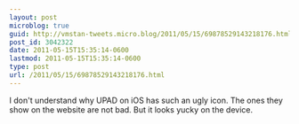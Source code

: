 ```yaml
---
layout: post
microblog: true
guid: http://vmstan-tweets.micro.blog/2011/05/15/69878529143218176.html
post_id: 3042322
date: 2011-05-15T15:35:14-0600
lastmod: 2011-05-15T15:35:14-0600
type: post
url: /2011/05/15/69878529143218176.html
---
```

I don't understand why UPAD on iOS has such an ugly icon. The ones they show on the website are not bad. But it looks yucky on the device.
